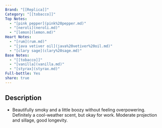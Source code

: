 ```yaml
---
Brand: "[[Replica]]"
Category: "[[tobacco]]"
Top Notes:
  - "[pink pepper](pink%20pepper.md)"
  - "[neroli](neroli.md)"
  - "[lemon](lemon.md)"
Heart Notes:
  - "[rum](rum.md)"
  - "[java vetiver oil](java%20vetiver%20oil.md)"
  - "[clary sage](clary%20sage.md)"
Base Notes:
  - "[[tobacco]]"
  - "[vanilla](vanilla.md)"
  - "[styrax](styrax.md)"
Full-bottle: Yes
share: true
---
```

## Description
- Beautifully smoky and a little boozy without feeling overpowering. Definitely a cool-weather scent, but okay for work. Moderate projection and sillage, good longevity.
